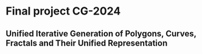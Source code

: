 # Final project CG-2024
## Unified Iterative Generation of Polygons, Curves, Fractals and Their Unified Representation

